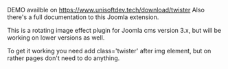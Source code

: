 DEMO availble on https://www.unisoftdev.tech/download/twister
Also there's a full documentation to this Joomla extension.

This is a rotating image effect plugin for Joomla cms version 3.x, but will be working on lower versions as well.  

To get it working you need add class='twister' after img element, but on rather pages don't need to do anything.
